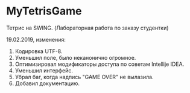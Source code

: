 # MyTetrisGame

Тетрис на SWING. (Лабораторная работа по заказу студентки)

19.02.2019, изменения:
1) Кодировка UTF-8.
2) Уменьшил поле, было неканонично огромное.
3) Оптимизировал модификаторы доступа по советам Intellije IDEA.
4) Уменьшил интерфейс.
5) Убрал баг, когда надпись "GAME OVER" не вылазила.
6) Добавил документацию.

